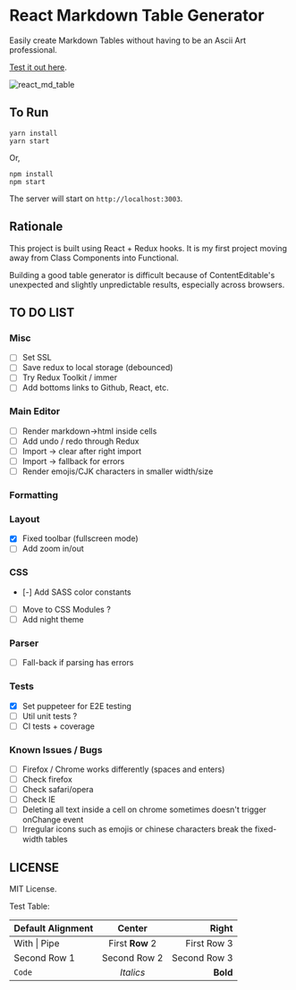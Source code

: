 # React Markdown Table Generator

Easily create Markdown Tables without having to be an Ascii Art professional.

[Test it out here](https://master.d3ehyc8gjtvav9.amplifyapp.com/).

![react_md_table](https://user-images.githubusercontent.com/3508123/66262015-18d2c680-e813-11e9-8885-29439a869849.gif)

## To Run

```
yarn install
yarn start
```

Or,

```
npm install
npm start
```

The server will start on `http://localhost:3003`.

## Rationale

This project is built using React + Redux hooks. It is my first project moving away from Class Components into Functional.

Building a good table generator is difficult because of ContentEditable's unexpected and slightly unpredictable results, especially across browsers.

## TO DO LIST

### Misc

- [ ] Set SSL
- [ ] Save redux to local storage (debounced)
- [ ] Try Redux Toolkit / immer
- [ ] Add bottoms links to Github, React, etc.

### Main Editor
- [ ] Render markdown->html inside cells
- [ ] Add undo / redo through Redux
- [ ] Import -> clear after right import
- [ ] Import -> fallback for errors
- [ ] Render emojis/CJK characters in smaller width/size

### Formatting

### Layout
- [x] Fixed toolbar (fullscreen mode)
- [ ] Add zoom in/out

### CSS
- [-] Add SASS color constants
- [ ] Move to CSS Modules ?
- [ ] Add night theme

### Parser
- [ ] Fall-back if parsing has errors

### Tests
- [x] Set puppeteer for E2E testing
- [ ] Util unit tests ?
- [ ] CI tests + coverage

### Known Issues / Bugs
- [ ] Firefox / Chrome works differently (spaces and enters)
- [ ] Check firefox
- [ ] Check safari/opera
- [ ] Check IE
- [ ] Deleting all text inside a cell on chrome sometimes doesn't trigger onChange event
- [ ] Irregular icons such as emojis or chinese characters break the fixed-width tables

## LICENSE

MIT License.

Test Table:

| Default Alignment | Center | Right |
| --- |:---:|----:|
| With \| Pipe | First **Row** 2 | First Row 3 |
| Second Row 1 | Second Row 2 | Second Row 3 |
| `Code` | *Italics* | **Bold** |

